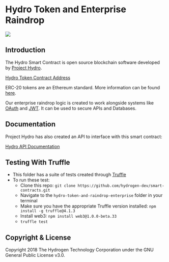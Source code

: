 # Hydro Token and Enterprise Raindrop
<img src="https://www.hydrogenplatform.com/images/logo_hydro.png">

## Introduction
The Hydro Smart Contract is open source blockchain software developed by [Project Hydro](http://www.projecthydro.com).

[Hydro Token Contract Address](https://etherscan.io/token/0xebbdf302c940c6bfd49c6b165f457fdb324649bc)

ERC-20 tokens are an Ethereum standard. More information can be found [here](https://theethereum.wiki/w/index.php/ERC20_Token_Standard).

Our enterprise raindrop logic is created to work alongside systems like [OAuth](https://en.wikipedia.org/wiki/OAuth) and [JWT](https://en.wikipedia.org/wiki/JSON_Web_Token). It can be used to secure APIs and Databases.

## Documentation
Project Hydro has also created an API to interface with this smart contract:

[Hydro API Documentation](https://www.hydrogenplatform.com/docs/hydro/v1/)

## Testing With Truffle
- This folder has a suite of tests created through [Truffle](https://github.com/trufflesuite/truffle)
- To run these test:
  - Clone this repo: `git clone https://github.com/hydrogen-dev/smart-contracts.git`
  - Navigate to the `hydro-token-and-raindrop-enterprise` folder in your terminal
  - Make sure you have the appropriate Truffle version installed: `npm install -g truffle@4.1.3`
  - Install web3: `npm install web3@1.0.0-beta.33`
  - `truffle test`


## Copyright & License
Copyright 2018 The Hydrogen Technology Corporation under the GNU General Public License v3.0.
